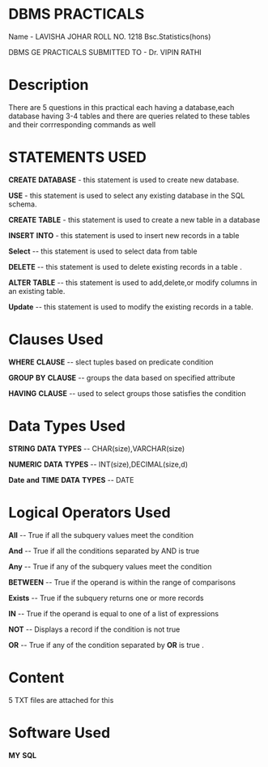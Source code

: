 # DBMS PRACTICALS 
Name - LAVISHA JOHAR 
ROLL NO. 1218
Bsc.Statistics(hons)

DBMS GE PRACTICALS
SUBMITTED TO - Dr. VIPIN RATHI

# Description 
There are 5 questions in this practical each having a database,each database having 3-4 tables and there are queries related to these tables and their corrresponding commands as well
# STATEMENTS USED
 **CREATE** **DATABASE** - this statement is used to create new database.
 
**USE** - this statement is used to select any existing database in the SQL schema.
 
**CREATE** **TABLE** - this statement is used to create a new table in a database 
 
**INSERT** **INTO** - this statement is used to insert new records in a table 
 
**Select** -- this statement is used to select data from table 

**DELETE** -- this statement is used to delete existing records in a table .

**ALTER** **TABLE** -- this statement is used to add,delete,or modify columns in an existing table.
 
**Update** -- this statement is used to modify the existing records in a table. 
# Clauses Used 
 **WHERE** **CLAUSE** -- slect tuples based on predicate condition 
 
**GROUP** **BY** **CLAUSE** -- groups the data based on specified attribute 
 
**HAVING** **CLAUSE** -- used to select groups those satisfies the condition 

# Data Types Used
 **STRING** **DATA** **TYPES** -- CHAR(size),VARCHAR(size)
 
**NUMERIC** **DATA** **TYPES** -- INT(size),DECIMAL(size,d)

**Date** **and** **TIME** **DATA** **TYPES** -- DATE 
# Logical Operators Used 
 **All** -- True if all the subquery values meet the condition 

**And** -- True if all the conditions separated by AND is true
 
**Any** -- True if any of the subquery values meet the condition 

**BETWEEN** -- True if the operand is within the range of comparisons

**Exists** -- True if the subquery returns one or more records
 
**IN** -- True if the operand is equal to one of a list of expressions 

**NOT** -- Displays a record if the condition is not true 

**OR** -- True if any of the condition separated by **OR** is true . 

# Content
5 TXT files are attached for this 

# Software Used 
 **MY** **SQL**

